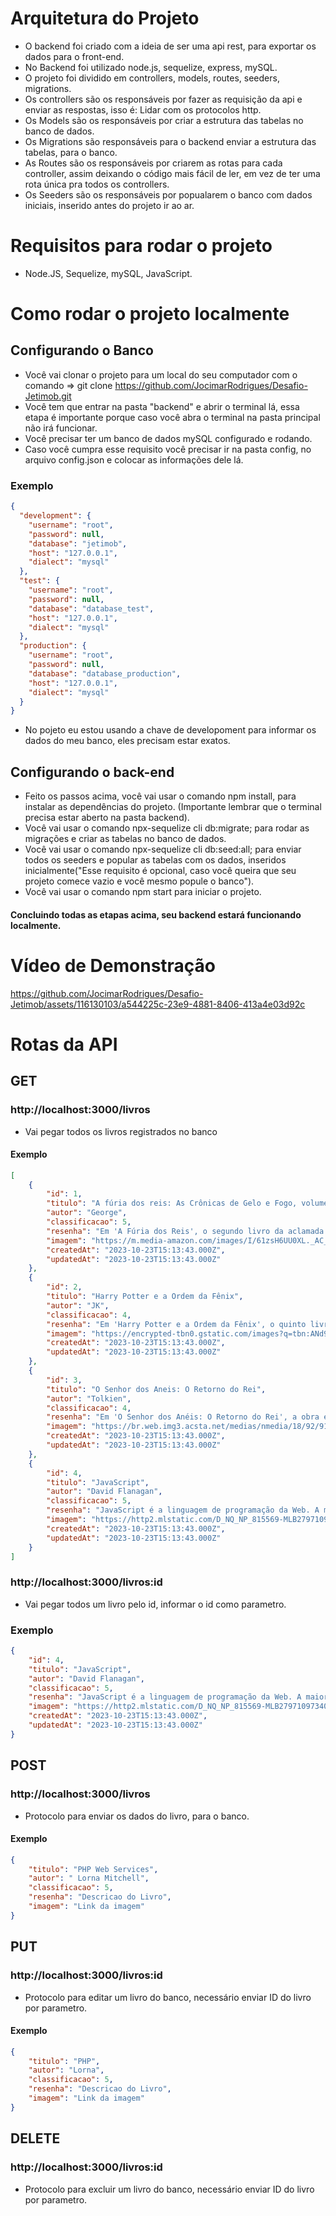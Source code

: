 # Arquitetura do Projeto

- O backend foi criado com a ideia de ser uma api rest, para exportar os dados para o front-end.
- No Backend foi utilizado node.js, sequelize, express, mySQL.
- O projeto foi dividido em controllers, models, routes, seeders, migrations.
- Os controllers são os responsáveis por fazer as requisição da api e enviar as respostas, isso é: Lidar com os protocolos http.
- Os Models são os responsáveis por criar a estrutura das tabelas no banco de dados.
- Os Migrations são responsáveis para o backend enviar a estrutura das tabelas, para o banco.
- As Routes são os responsáveis por criarem as rotas para cada controller, assim deixando o código mais fácil de ler, em vez de ter uma rota única pra todos os controllers.
- Os Seeders são os responsáveis por popualarem o banco com dados iniciais, inserido antes do projeto ir ao ar.

# Requisitos para rodar o projeto

- Node.JS, Sequelize, mySQL, JavaScript.

# Como rodar o projeto localmente

## Configurando o Banco

- Você vai clonar o projeto para um local do seu computador com o comando =>  git clone https://github.com/JocimarRodrigues/Desafio-Jetimob.git
- Você tem que entrar na pasta "backend" e abrir o terminal lá, essa etapa é importante porque caso você abra o terminal na pasta principal não irá funcionar.
- Você precisar ter um banco de dados mySQL configurado e rodando.
- Caso você cumpra esse requisito você precisar ir na pasta config, no arquivo config.json e colocar as informações dele lá.

### Exemplo
```json
{
  "development": {
    "username": "root",
    "password": null,
    "database": "jetimob",
    "host": "127.0.0.1",
    "dialect": "mysql"
  },
  "test": {
    "username": "root",
    "password": null,
    "database": "database_test",
    "host": "127.0.0.1",
    "dialect": "mysql"
  },
  "production": {
    "username": "root",
    "password": null,
    "database": "database_production",
    "host": "127.0.0.1",
    "dialect": "mysql"
  }
}

```

- No pojeto eu estou usando a chave de developoment para informar os dados do meu banco, eles precisam estar exatos.

## Configurando o back-end

- Feito os passos acima, você vai usar o comando npm install, para instalar as dependências do projeto. (Importante lembrar que o terminal precisa estar aberto na pasta backend).
- Você vai usar o comando npx-sequelize cli db:migrate; para rodar as migrações e criar as tabelas no banco de dados.
- Você vai usar o comando npx-sequelize cli db:seed:all; para enviar todos os seeders e popular as tabelas com os dados, inseridos inicialmente("Esse requisito é opcional, caso você queira que seu projeto comece vazio e você mesmo popule o banco").
- Você vai usar o comando npm start para iniciar o projeto.


#### Concluindo todas as etapas acima, seu backend estará funcionando localmente.

# Vídeo de Demonstração

https://github.com/JocimarRodrigues/Desafio-Jetimob/assets/116130103/a544225c-23e9-4881-8406-413a4e03d92c

# Rotas da API

## GET

### http://localhost:3000/livros

- Vai pegar todos os livros registrados no banco

#### Exemplo
```json
[
    {
        "id": 1,
        "titulo": "A fúria dos reis: As Crônicas de Gelo e Fogo, volume 2 ",
        "autor": "George",
        "classificacao": 5,
        "resenha": "Em 'A Fúria dos Reis', o segundo livro da aclamada série 'As Crônicas de Gelo e Fogo' de George R.R. Martin, os leitores são levados de volta ao mundo complexo e brutal de Westeros. Enquanto os Sete Reinos enfrentam uma guerra civil sangrenta, novos personagens são introduzidos e alianças são forjadas e desfeitas. A trama é repleta de intrigas políticas, batalhas épicas e reviravoltas surpreendentes, mantendo os leitores à beira de seus assentos em uma narrativa rica em detalhes e personagens complexos. 'A Fúria dos Reis' é uma continuação envolvente que aprofunda a saga e deixa os leitores ansiosos por mais",
        "imagem": "https://m.media-amazon.com/images/I/61zsH6UU0XL._AC_UF1000,1000_QL80_.jpg",
        "createdAt": "2023-10-23T15:13:43.000Z",
        "updatedAt": "2023-10-23T15:13:43.000Z"
    },
    {
        "id": 2,
        "titulo": "Harry Potter e a Ordem da Fênix",
        "autor": "JK",
        "classificacao": 4,
        "resenha": "Em 'Harry Potter e a Ordem da Fênix', o quinto livro da icônica série de J.K. Rowling, os leitores são levados a um mundo de magia, mistério e amadurecimento. Harry Potter enfrenta desafios ainda maiores enquanto se prepara para o confronto iminente com o maligno Lorde das Trevas, Voldemort. Neste livro, os segredos do passado são revelados, novos personagens são introduzidos e a Ordem da Fênix, uma sociedade secreta de bruxos e bruxas, desempenha um papel crucial na luta contra as forças das trevas. A história explora temas de amizade, lealdade e o amadurecimento dos personagens, mantendo os leitores envolvidos em uma narrativa repleta de ação e emoção, à medida que Harry e seus amigos enfrentam desafios cada vez mais perigosos.",
        "imagem": "https://encrypted-tbn0.gstatic.com/images?q=tbn:ANd9GcRz2ktKxuVEdMyB3-EFTVQI21lQn_gRxf1eFA&usqp=CAU",
        "createdAt": "2023-10-23T15:13:43.000Z",
        "updatedAt": "2023-10-23T15:13:43.000Z"
    },
    {
        "id": 3,
        "titulo": "O Senhor dos Aneis: O Retorno do Rei",
        "autor": "Tolkien",
        "classificacao": 4,
        "resenha": "Em 'O Senhor dos Anéis: O Retorno do Rei', a obra épica de J.R.R. Tolkien chega ao seu grandioso clímax. Neste terceiro e último volume da trilogia, a Terra-média enfrenta seu momento decisivo na batalha final entre as forças do bem e do mal. Frodo e Sam continuam sua jornada para destruir o Um Anel, enquanto Aragorn, Legolas, Gimli e outros heróis se unem para enfrentar Sauron e seu exército. A narrativa é rica em detalhes, mitologia e personagens inesquecíveis, explorando temas de coragem, amizade e a luta pela preservação da esperança em um mundo sombrio. 'O Retorno do Rei' é uma conclusão épica que emociona e encanta, envolvendo os leitores em um desfecho grandioso e satisfatório para esta inigualável jornada literária.",
        "imagem": "https://br.web.img3.acsta.net/medias/nmedia/18/92/91/32/20224832.jpg",
        "createdAt": "2023-10-23T15:13:43.000Z",
        "updatedAt": "2023-10-23T15:13:43.000Z"
    },
    {
        "id": 4,
        "titulo": "JavaScript",
        "autor": "David Flanagan",
        "classificacao": 5,
        "resenha": "JavaScript é a linguagem de programação da Web. A maioria dos sites modernos usa JavaScript, e todos os navegadores – em computadores de mesa, consoles de jogos, tablets e smartphones – incluem interpretadores JavaScript. Isso a torna uma das linguagens de programação mais importantes atualmente e uma das tecnologias que todo desenvolvedor Web deve conhecer. Referência completa para programadores, JavaScript: O guia de?nitivo fornece uma ampla descrição da linguagem JavaScript básica e das APIs JavaScript do lado do cliente de?nidas pelos navegadores Web. Em sua 6ª edição, cuidadosamente reescrita para estar de acordo com as melhores práticas de desenvolvimento Web atuais, abrange ECMAScript 5 e HTML5 e traz novos capítulos que documentam jQuery e JavaScript do lado do servidor.Recomendado para programadores experientes que desejam aprender a linguagem de programação da Web e para programadores JavaScript que desejam ampliar seus conhecimentos e dominar a linguagem, este é o guia do programador e manual de referência de JavaScript completo e definitivo.",
        "imagem": "https://http2.mlstatic.com/D_NQ_NP_815569-MLB27971097340_082018-O.webp",
        "createdAt": "2023-10-23T15:13:43.000Z",
        "updatedAt": "2023-10-23T15:13:43.000Z"
    }
]
```

### http://localhost:3000/livros:id

- Vai pegar todos um livro pelo id, informar o id como parametro.

### Exemplo

```json
{
    "id": 4,
    "titulo": "JavaScript",
    "autor": "David Flanagan",
    "classificacao": 5,
    "resenha": "JavaScript é a linguagem de programação da Web. A maioria dos sites modernos usa JavaScript, e todos os navegadores – em computadores de mesa, consoles de jogos, tablets e smartphones – incluem interpretadores JavaScript. Isso a torna uma das linguagens de programação mais importantes atualmente e uma das tecnologias que todo desenvolvedor Web deve conhecer. Referência completa para programadores, JavaScript: O guia de?nitivo fornece uma ampla descrição da linguagem JavaScript básica e das APIs JavaScript do lado do cliente de?nidas pelos navegadores Web. Em sua 6ª edição, cuidadosamente reescrita para estar de acordo com as melhores práticas de desenvolvimento Web atuais, abrange ECMAScript 5 e HTML5 e traz novos capítulos que documentam jQuery e JavaScript do lado do servidor.Recomendado para programadores experientes que desejam aprender a linguagem de programação da Web e para programadores JavaScript que desejam ampliar seus conhecimentos e dominar a linguagem, este é o guia do programador e manual de referência de JavaScript completo e definitivo.",
    "imagem": "https://http2.mlstatic.com/D_NQ_NP_815569-MLB27971097340_082018-O.webp",
    "createdAt": "2023-10-23T15:13:43.000Z",
    "updatedAt": "2023-10-23T15:13:43.000Z"
}
```


## POST

### http://localhost:3000/livros

- Protocolo para enviar os dados do livro, para o banco.

#### Exemplo

```json
{
    "titulo": "PHP Web Services",
    "autor": " Lorna Mitchell",
    "classificacao": 5,
    "resenha": "Descricao do Livro",
    "imagem": "Link da imagem"
}
```

## PUT

### http://localhost:3000/livros:id

- Protocolo para editar um livro do banco, necessário enviar ID do livro por parametro.

#### Exemplo

```json
{
    "titulo": "PHP",
    "autor": "Lorna",
    "classificacao": 5,
    "resenha": "Descricao do Livro",
    "imagem": "Link da imagem"
}
```

## DELETE

### http://localhost:3000/livros:id

- Protocolo para excluir um livro do banco, necessário enviar ID do livro por parametro.
